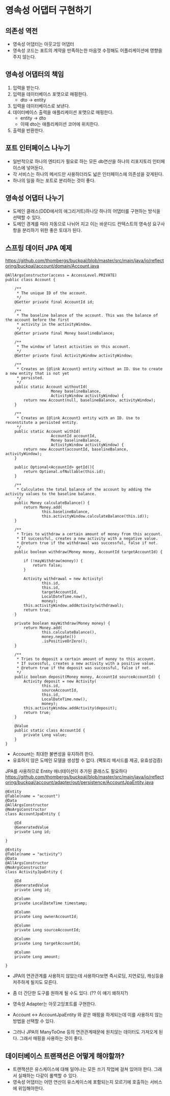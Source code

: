 # 영속성 어댑터 구현하기

## 의존성 역전
- 영속성 어댑터는 아웃고잉 어댑터
- 영속성 코드는 포트의 계약을 만족하는한 마음껏 수정해도 어플리케이션에 영향을 주지 않는다.


## 영속성 어댑터의 책임

1. 입력을 받는다.
2. 입력을 데이터베이스 포맷으로 매핑한다.
    - dto -> entity
3. 입력을 데이터베이스로 보낸다.
4. 데이터베이스 출력을 애플리케이션 포맷으로 매핑한다.
    - entity -> dto
    - 이때 dto는 애플리케이션 코어에 위치한다.
5. 출력을 반환한다.

## 포트 인터페이스 나누기

- 일반적으로 하나의 엔티티가 필요로 하는 모든 db연산을 하나의 리포지토리 인터페이스에 넣어둔다.
- 각 서비스는 하나의 메서드만 사용하더라도 넓은 인터페이스에 의존성을 갖게된다.
- 하나의 일을 하는 포트로 분리하는 것이 좋다.

## 영속성 어댑터 나누기

- 도메인 클래스(DDD에서의 애그리거트)하나당 하나의 어댑터를 구현하는 방식을 선택할 수 있다.
- 도메인 경계를 따라 자동으로 나뉘어 지고 이는 바운디드 컨텍스트의 영속성 요구사항을 분리하기 위한 좋은 토대가 된다.

## 스프링 데이터 JPA 예제

https://github.com/thombergs/buckpal/blob/master/src/main/java/io/reflectoring/buckpal/account/domain/Account.java
```
@AllArgsConstructor(access = AccessLevel.PRIVATE)
public class Account {

	/**
	 * The unique ID of the account.
	 */
	@Getter private final AccountId id;

	/**
	 * The baseline balance of the account. This was the balance of the account before the first
	 * activity in the activityWindow.
	 */
	@Getter private final Money baselineBalance;

	/**
	 * The window of latest activities on this account.
	 */
	@Getter private final ActivityWindow activityWindow;

	/**
	 * Creates an {@link Account} entity without an ID. Use to create a new entity that is not yet
	 * persisted.
	 */
	public static Account withoutId(
					Money baselineBalance,
					ActivityWindow activityWindow) {
		return new Account(null, baselineBalance, activityWindow);
	}

	/**
	 * Creates an {@link Account} entity with an ID. Use to reconstitute a persisted entity.
	 */
	public static Account withId(
					AccountId accountId,
					Money baselineBalance,
					ActivityWindow activityWindow) {
		return new Account(accountId, baselineBalance, activityWindow);
	}

	public Optional<AccountId> getId(){
		return Optional.ofNullable(this.id);
	}

	/**
	 * Calculates the total balance of the account by adding the activity values to the baseline balance.
	 */
	public Money calculateBalance() {
		return Money.add(
				this.baselineBalance,
				this.activityWindow.calculateBalance(this.id));
	}

	/**
	 * Tries to withdraw a certain amount of money from this account.
	 * If successful, creates a new activity with a negative value.
	 * @return true if the withdrawal was successful, false if not.
	 */
	public boolean withdraw(Money money, AccountId targetAccountId) {

		if (!mayWithdraw(money)) {
			return false;
		}

		Activity withdrawal = new Activity(
				this.id,
				this.id,
				targetAccountId,
				LocalDateTime.now(),
				money);
		this.activityWindow.addActivity(withdrawal);
		return true;
	}

	private boolean mayWithdraw(Money money) {
		return Money.add(
				this.calculateBalance(),
				money.negate())
				.isPositiveOrZero();
	}

	/**
	 * Tries to deposit a certain amount of money to this account.
	 * If sucessful, creates a new activity with a positive value.
	 * @return true if the deposit was successful, false if not.
	 */
	public boolean deposit(Money money, AccountId sourceAccountId) {
		Activity deposit = new Activity(
				this.id,
				sourceAccountId,
				this.id,
				LocalDateTime.now(),
				money);
		this.activityWindow.addActivity(deposit);
		return true;
	}

	@Value
	public static class AccountId {
		private Long value;
	}
}
```
- Account는 최대한 불변성을 유지하려 한다.
- 유효하지 않은 도메인 모델을 생성할 수 없다. (팩토리 메서드를 제공, 유효성검증)

JPA를 사용하므로 Entity 애너테이션이 추가된 클래스도 필요하다
https://github.com/thombergs/buckpal/blob/master/src/main/java/io/reflectoring/buckpal/account/adapter/out/persistence/AccountJpaEntity.java
```
@Entity
@Table(name = "account")
@Data
@AllArgsConstructor
@NoArgsConstructor
class AccountJpaEntity {

	@Id
	@GeneratedValue
	private Long id;

}
```

```
@Entity
@Table(name = "activity")
@Data
@AllArgsConstructor
@NoArgsConstructor
class ActivityJpaEntity {

	@Id
	@GeneratedValue
	private Long id;

	@Column
	private LocalDateTime timestamp;

	@Column
	private Long ownerAccountId;

	@Column
	private Long sourceAccountId;

	@Column
	private Long targetAccountId;

	@Column
	private Long amount;

}
```
- JPA의 연관관계를 사용하지 않았는데 사용하다보면 즉시로딩, 지연로딩, 캐싱등을 저주하게 될지도 모른다.
- 좀 더 간단한 도구를 원하게 될 수도 있다. (?? 이 얘기 왜하지?)

- 영속성 Adapter는 아웃고잉포트를 구현한다.
- Account <-> AccountJpaEntity 와 같은 매핑을 하게되는데 이를 사용하지 않는 방법을 선택할 수 있다.
- 그러나 JPA의 ManyToOne 등의 연관관계때문에 원치않는 데이터도 가져오게 된다. 그래서 매핑을 사용하는 것이 좋다.

## 데이터베이스 트랜잭션은 어떻게 해야할까?

- 트랜잭션은 유스케이스에 대해 일어나는 모든 쓰기 작업에 걸쳐 있어야 한다. 그래서 실패하는 다같이 롤백할 수 있다.
- 영속성 어댑터는 어떤 연산이 유스케이스에 포함되는지 모르기에 호출하는 서비스에 위임해야한다.
